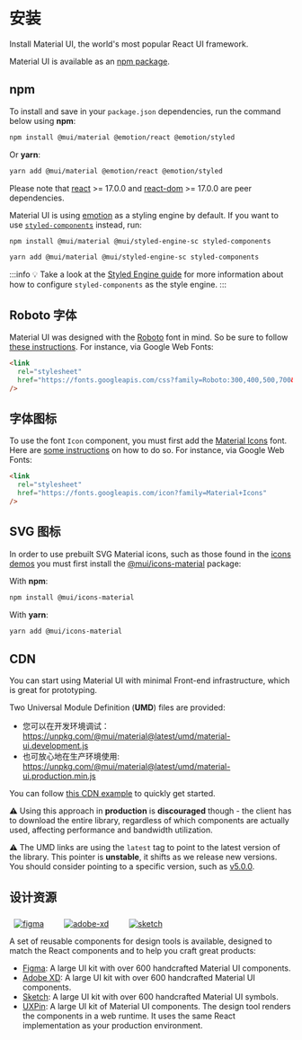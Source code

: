 # 安装

<p class="description">Install Material UI, the world's most popular React UI framework.</p>

Material UI is available as an [npm package](https://www.npmjs.com/package/@mui/material).

## npm

To install and save in your `package.json` dependencies, run the command below using **npm**:

```bash
npm install @mui/material @emotion/react @emotion/styled
```

Or **yarn**:

```bash
yarn add @mui/material @emotion/react @emotion/styled
```

<!-- #react-peer-version -->

Please note that [react](https://www.npmjs.com/package/react) >= 17.0.0 and [react-dom](https://www.npmjs.com/package/react-dom) >= 17.0.0 are peer dependencies.

Material UI is using [emotion](https://emotion.sh/docs/introduction) as a styling engine by default. If you want to use [`styled-components`](https://styled-components.com/) instead, run:

```bash
npm install @mui/material @mui/styled-engine-sc styled-components
```

```bash
yarn add @mui/material @mui/styled-engine-sc styled-components
```

:::info
💡 Take a look at the [Styled Engine guide](/material-ui/guides/styled-engine/) for more information about how to configure `styled-components` as the style engine.
:::

## Roboto 字体

Material UI was designed with the [Roboto](https://fonts.google.com/specimen/Roboto) font in mind. So be sure to follow [these instructions](/material-ui/react-typography/#general). For instance, via Google Web Fonts:

```html
<link
  rel="stylesheet"
  href="https://fonts.googleapis.com/css?family=Roboto:300,400,500,700&display=swap"
/>
```

## 字体图标

To use the font `Icon` component, you must first add the [Material Icons](https://fonts.google.com/icons?icon.set=Material+Icons) font. Here are [some instructions](/material-ui/icons/#icon-font-icons) on how to do so. For instance, via Google Web Fonts:

```html
<link
  rel="stylesheet"
  href="https://fonts.googleapis.com/icon?family=Material+Icons"
/>
```

## SVG 图标

In order to use prebuilt SVG Material icons, such as those found in the [icons demos](/material-ui/icons/) you must first install the [@mui/icons-material](https://www.npmjs.com/package/@mui/icons-material) package:

<!-- #default-branch-switch -->

With **npm**:

```bash
npm install @mui/icons-material
```

With **yarn**:

```bash
yarn add @mui/icons-material
```

## CDN

You can start using Material UI with minimal Front-end infrastructure, which is great for prototyping.

Two Universal Module Definition (**UMD**) files are provided:

- 您可以在开发环境调试：https://unpkg.com/@mui/material@latest/umd/material-ui.development.js
- 也可放心地在生产环境使用: https://unpkg.com/@mui/material@latest/umd/material-ui.production.min.js

You can follow [this CDN example](https://github.com/mui/material-ui/tree/master/examples/material-via-cdn) to quickly get started.

⚠️ Using this approach in **production** is **discouraged** though - the client has to download the entire library, regardless of which components are actually used, affecting performance and bandwidth utilization.

⚠️ The UMD links are using the `latest` tag to point to the latest version of the library. This pointer is **unstable**, it shifts as we release new versions. You should consider pointing to a specific version, such as [v5.0.0](https://unpkg.com/@mui/material@5.0.0/umd/material-ui.development.js).

## 设计资源

<a href="https://mui.com/store/items/figma-react/?utm_source=docs&utm_medium=referral&utm_campaign=installation-figma" style="margin-left: 8px; margin-top: 8px; display: inline-block;"><img src="/static/images/download-figma.svg" alt="figma" /></a>
<a href="https://mui.com/store/items/adobe-xd-react/?utm_source=docs&utm_medium=referral&utm_campaign=installation-adobe-xd" style="margin-left: 32px; margin-top: 8px; display: inline-block;"><img src="/static/images/download-adobe-xd.svg" alt="adobe-xd" /></a>
<a href="https://mui.com/store/items/sketch-react/?utm_source=docs&utm_medium=referral&utm_campaign=installation-sketch" style="margin-left: 32px; margin-top: 8px; display: inline-block;"><img src="/static/images/download-sketch.svg" alt="sketch" /></a>

A set of reusable components for design tools is available, designed to match the React components and to help you craft great products:

- [Figma](https://mui.com/store/items/figma-react/?utm_source=docs&utm_medium=referral&utm_campaign=installation-figma): A large UI kit with over 600 handcrafted Material UI components.
- [Adobe XD](https://mui.com/store/items/adobe-xd-react/?utm_source=docs&utm_medium=referral&utm_campaign=installation-adobe-xd): A large UI kit with over 600 handcrafted Material UI components.
- [Sketch](https://mui.com/store/items/sketch-react/?utm_source=docs&utm_medium=referral&utm_campaign=installation-sketch): A large UI kit with over 600 handcrafted Material UI symbols.
- [UXPin](https://www.uxpin.com/merge/mui-library): A large UI kit of Material UI components. The design tool renders the components in a web runtime. It uses the same React implementation as your production environment.
